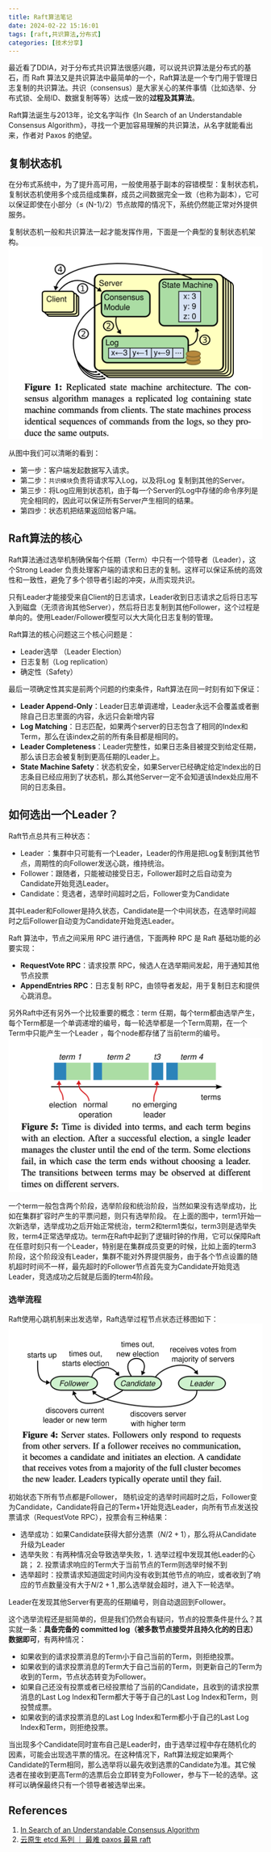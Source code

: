 ```yaml
---
title: Raft算法笔记 
date: 2024-02-22 15:16:01
tags: [raft,共识算法,分布式]
categories: [技术分享]
---
```


最近看了DDIA，对于分布式共识算法很感兴趣，可以说共识算法是分布式的基石，而 Raft 算法又是共识算法中最简单的一个，Raft算法是一个专门用于管理日志复制的共识算法。共识（consensus）是大家关心的某件事情（比如选举、分布式锁、全局ID、数据复制等等）达成一致的**过程及其算法**。

Raft算法诞生与2013年，论文名字叫作《In Search of an Understandable Consensus Algorithm》，寻找一个更加容易理解的共识算法，从名字就能看出来，作者对 Paxos 的绝望。


## 复制状态机

在分布式系统中，为了提升高可用，一般使用基于副本的容错模型：复制状态机，复制状态机使用多个成员组成集群，成员之间数据完全一致（也称为副本），它可以保证即使在小部分（≤ (N-1)/2）节点故障的情况下，系统仍然能正常对外提供服务。

<!-- more -->

复制状态机一般和共识算法一起才能发挥作用，下面是一个典型的复制状态机架构。
![image.png](https://raw.githubusercontent.com/zhaohongxuan/picgo/master/20240112161859.png)

从图中我们可以清晰的看到：
- 第一步：客户端发起数据写入请求。
- 第二步：`共识模块`负责将请求写入Log，以及将Log 复制到其他的Server。
- 第三步：将Log应用到状态机，由于每一个Server的Log中存储的命令序列是完全相同的，因此可以保证所有Server产生相同的结果。
- 第四步：状态机把结果返回给客户端。

## Raft算法的核心

Raft算法通过选举机制确保每个任期（Term）中只有一个领导者（Leader），这个Strong Leader 负责处理客户端的请求和日志的复制。这样可以保证系统的高效性和一致性，避免了多个领导者引起的冲突，从而实现共识。

只有Leader才能接受来自Client的日志请求，Leader收到日志请求之后将日志写入到磁盘（无须咨询其他Server），然后将日志复制到其他Follower，这个过程是单向的。使用Leader/Follower模型可以大大简化日志复制的管理。

Raft算法的核心问题这三个核心问题是：
- Leader选举 （Leader Election）
- 日志复制（Log replication）
- 确定性（Safety）

最后一项确定性其实是前两个问题的约束条件，Raft算法在同一时刻有如下保证：

- **Leader Append-Only**：Leader日志单调递增，Leader永远不会覆盖或者删除自己日志里面的内容，永远只会新增内容
- **Log Matching**：日志匹配，如果两个server的日志包含了相同的Index和Term，那么在该index之前的所有条目都是相同的。
- **Leader Completeness**：Leader完整性，如果日志条目被提交到给定任期，那么该日志会被复制到更高任期的Leader上。
- **State Machine Safety**：状态机安全，如果Server已经确定给定Index出的日志条目已经应用到了状态机，那么其他Server一定不会知道该Index处应用不同的日志条目。


## 如何选出一个Leader？

Raft节点总共有三种状态：
- Leader ：集群中只可能有一个Leader，Leader的作用是把Log复制到其他节点，周期性的向Follower发送心跳，维持统治。
- Follower：跟随者，只能被动接受日志，Follower超时之后自动变为Candidate开始竞选Leader。
- Candidate：竞选者，选举时间超时之后，Follower变为Candidate

其中Leader和Follower是持久状态，Candidate是一个中间状态，在选举时间超时之后Follower自动变为Candidate开始竞选Leader。

Raft 算法中，节点之间采用 RPC 进行通信，下面两种 RPC 是 Raft 基础功能的必要实现：
- **RequestVote RPC**：请求投票 RPC，候选人在选举期间发起，用于通知其他节点投票
- **AppendEntries RPC**：日志复制 RPC，由领导者发起，用于复制日志和提供心跳消息。

另外Raft中还有另外一个比较重要的概念：term 任期，每个term都由选举产生，每个Term都是一个单调递增的编号，每一轮选举都是一个Term周期，在一个Term中只能产生一个Leader ，每个node都存储了当前term的编号。
![image.png](https://raw.githubusercontent.com/zhaohongxuan/picgo/master/20240112164058.png)

一个term一般包含两个阶段，选举阶段和统治阶段，当然如果没有选举成功，比如在集群扩容时产生的平票问题，则只有选举阶段。
在上面的图中，term1开始一次新选举，选举成功之后开始正常统治，term2和term1类似，term3则是选举失败，term4正常选举成功。term在Raft中起到了逻辑时钟的作用，它可以保障Raft在任意时刻只有一个Leader，特别是在集群成员变更的时候，比如上面的term3阶段，这个阶段没有Leader，集群不能对外界提供服务，由于各个节点设置的随机超时时间不一样，最先超时的Follower节点首先变为Candidate开始竞选Leader，竞选成功之后就是后面的term4阶段。

### 选举流程

Raft使用心跳机制来出发选举，Raft选举过程节点状态迁移图如下：
![image.png](https://raw.githubusercontent.com/zhaohongxuan/picgo/master/20240112150121.png)
 初始状态下所有节点都是Follower， 随机设定的选举时间超时之后，Follower变为Candidate，Candidate将自己的Term+1开始竞选Leader，向所有节点发送投票请求（RequestVote RPC），投票会有三种结果：
- 选举成功：如果Candidate获得大部分选票（$N/2+1$），那么将从Candidate升级为Leader
- 选举失败：有两种情况会导致选举失败，1. 选举过程中发现其他Leader的心跳； 2. 投票请求响应的Term大于当前节点的Term则选举时候不到
- 选举超时：投票请求知道固定时间内没有收到其他节点的响应，或者收到了响应的节点数量没有大于$N/2+1$ ,那么选举就会超时，进入下一轮选举。

Leader在发现其他Server有更高的任期编号，则自动退回到Follower。

这个选举流程还是挺简单的，但是我们仍然会有疑问，节点的投票条件是什么？其实就一条：**具备完备的 committed log（被多数节点接受并且持久化的的日志） 数据即可**，有两种情况：
- 如果收到的请求投票消息的Term小于自己当前的Term，则拒绝投票。
- 如果收到的请求投票消息的Term大于自己当前的Term，则更新自己的Term为收到的Term，节点状态转变为Follower。
- 如果自己还没有投票或者已经投票给了当前的Candidate，且收到的请求投票消息的Last Log Index和Term都大于等于自己的Last Log Index和Term，则投赞成票。
- 如果收到的请求投票消息的Last Log Index和Term都小于自己的Last Log Index和Term，则拒绝投票。

当出现多个Candidate同时宣布自己是Leader时，由于选举过程中存在随机化的因素，可能会出现选平票的情况。在这种情况下，Raft算法规定如果两个Candidate的Term相同，那么选举将以最先收到选票的Candidate为准。其它候选者在接收到更高Term的选票后会立即转变为Follower，参与下一轮的选举。这样可以确保最终只有一个领导者被选举出来。

## References
1. [In Search of an Understandable Consensus Algorithm](https://raft.github.io/raft.pdf)
2. [云原生 etcd 系列 ｜ 最难 paxos 最易 raft ](https://www.qiyacloud.cn/2021/10/2021-10-21/)
